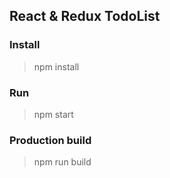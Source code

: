 ## React & Redux TodoList

### Install

> npm install

### Run

> npm start

### Production build

> npm run build

